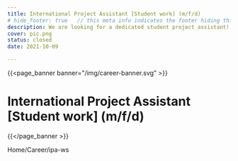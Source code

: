 ```yaml
---
title: International Project Assistant [Student work] (m/f/d)
# hide_footer: true   // this meta info indicates the footer hiding thing.
description: We are looking for a dedicated student project assistant!
cover: pic.png
status: closed
date: 2021-10-09

---
```


{{<page_banner banner="/img/career-banner.svg" >}}
# International Project Assistant [Student work] (m/f/d)
{{</page_banner >}}

Home/Career/ipa-ws

